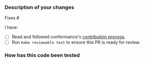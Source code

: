 <!--
Thank you for helping to improve conformance!

Please read through https://git.io/fj2m9 if this is your first time opening a
conformance pull request. Find us in https://slack.crossplane.io/messages/dev if
you need any help contributing.
-->

### Description of your changes

<!--
Briefly describe what this pull request does. Be sure to direct your reviewers'
attention to anything that needs special consideration.

We love pull requests that resolve an open conformance issue. If yours does, you
can uncomment the below line to indicate which issue your PR fixes, for example
"Fixes #500":

-->

Fixes #

I have:

- [ ] Read and followed conformance's [contribution process].
- [ ] Run `make reviewable test` to ensure this PR is ready for review.

### How has this code been tested

<!--
Before reviewers can be confident in the correctness of this pull request, it
needs to tested and shown to be correct. Briefly describe the testing that has
already been done or which is planned for this change.
-->

[contribution process]: https://git.io/fj2m9
